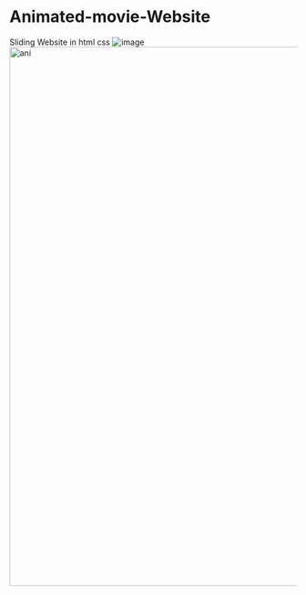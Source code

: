# Animated-movie-Website
Sliding Website in html css
![image](https://user-images.githubusercontent.com/61617566/227713182-da7ea1af-164f-4e49-966a-ba5e8cf7765a.png)
<img width="945" alt="ani" src="https://user-images.githubusercontent.com/61617566/227713310-cc6fbb7e-f1f4-4d1a-ab4b-2abb0b2767fe.png">
